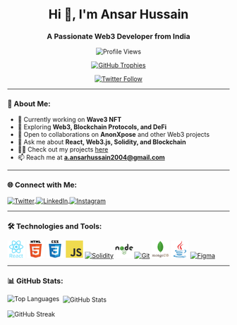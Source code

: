 <h1 align="center">Hi 👋, I'm Ansar Hussain</h1>
<h3 align="center">A Passionate Web3 Developer from India</h3>

<p align="center">
  <img src="https://komarev.com/ghpvc/?username=matrixfur&label=Profile%20views&color=0e75b6&style=flat" alt="Profile Views" />
</p>

<p align="center">
  <a href="https://github.com/ryo-ma/github-profile-trophy">
    <img src="https://github-profile-trophy.vercel.app/?username=matrixfur&margin-w=15&margin-h=15&theme=algolia" alt="GitHub Trophies" />
  </a>
</p>

<p align="center">
  <a href="https://x.com/0xansarhussain" target="_blank">
    <img src="https://img.shields.io/twitter/follow/0xansarhussain?logo=twitter&style=for-the-badge" alt="Twitter Follow" />
  </a>
</p>

---

### 🚀 About Me:
- 🔭 Currently working on **Wave3 NFT**  
- 🌱 Exploring **Web3, Blockchain Protocols, and DeFi**  
- 👯 Open to collaborations on **AnonXpose** and other Web3 projects  
- 💬 Ask me about **React, Web3.js, Solidity, and Blockchain**  
- 👨‍💻 Check out my projects [here](https://github.com/matrixfur?tab=repositories)  
- 📫 Reach me at **a.ansarhussain2004@gmail.com**

---

### 🌐 Connect with Me:
<p align="left">
  <a href="https://x.com/0xansarhussain" target="blank">
    <img align="center" src="https://raw.githubusercontent.com/rahuldkjain/github-profile-readme-generator/master/src/images/icons/Social/twitter.svg" alt="Twitter" height="30" width="40" />
  </a>
  <a href="https://www.linkedin.com/in/a-ansar-hussain/" target="blank">
    <img align="center" src="https://raw.githubusercontent.com/rahuldkjain/github-profile-readme-generator/master/src/images/icons/Social/linked-in-alt.svg" alt="LinkedIn" height="30" width="40" />
  </a>
  <a href="https://www.instagram.com/_an__sar__/" target="blank">
    <img align="center" src="https://raw.githubusercontent.com/rahuldkjain/github-profile-readme-generator/master/src/images/icons/Social/instagram.svg" alt="Instagram" height="30" width="40" />
  </a>
</p>

---

### 🛠️ Technologies and Tools:
<p align="left">
  <a href="https://reactjs.org/" target="_blank"><img src="https://raw.githubusercontent.com/devicons/devicon/master/icons/react/react-original-wordmark.svg" alt="React" width="40" height="40"/></a>
  <a href="https://www.w3.org/html/" target="_blank"><img src="https://raw.githubusercontent.com/devicons/devicon/master/icons/html5/html5-original-wordmark.svg" alt="HTML5" width="40" height="40"/></a>
  <a href="https://www.w3schools.com/css/" target="_blank"><img src="https://raw.githubusercontent.com/devicons/devicon/master/icons/css3/css3-original-wordmark.svg" alt="CSS3" width="40" height="40"/></a>
  <a href="https://developer.mozilla.org/en-US/docs/Web/JavaScript" target="_blank"><img src="https://raw.githubusercontent.com/devicons/devicon/master/icons/javascript/javascript-original.svg" alt="JavaScript" width="40" height="40"/></a>
  <a href="https://soliditylang.org/" target="_blank"><img src="https://www.vectorlogo.zone/logos/ethereum/ethereum-icon.svg" alt="Solidity" width="40" height="40"/></a>
  <a href="https://nodejs.org" target="_blank"><img src="https://raw.githubusercontent.com/devicons/devicon/master/icons/nodejs/nodejs-original-wordmark.svg" alt="Node.js" width="40" height="40"/></a>
  <a href="https://git-scm.com/" target="_blank"><img src="https://www.vectorlogo.zone/logos/git-scm/git-scm-icon.svg" alt="Git" width="40" height="40"/></a>
  <a href="https://www.mongodb.com/" target="_blank"><img src="https://raw.githubusercontent.com/devicons/devicon/master/icons/mongodb/mongodb-original-wordmark.svg" alt="MongoDB" width="40" height="40"/></a>
  <a href="https://www.java.com" target="_blank"><img src="https://raw.githubusercontent.com/devicons/devicon/master/icons/java/java-original.svg" alt="Java" width="40" height="40"/></a>
  <a href="https://www.figma.com/" target="_blank"><img src="https://www.vectorlogo.zone/logos/figma/figma-icon.svg" alt="Figma" width="40" height="40"/></a>
</p>

---

### 📊 GitHub Stats:
<p>
  <img align="left" src="https://github-readme-stats.vercel.app/api/top-langs?username=matrixfur&show_icons=true&locale=en&layout=compact" alt="Top Languages" />
</p>
<p>&nbsp;
  <img align="center" src="https://github-readme-stats.vercel.app/api?username=matrixfur&show_icons=true&locale=en" alt="GitHub Stats" />
</p>
<p>
  <img align="center" src="https://github-readme-streak-stats.herokuapp.com/?user=matrixfur&theme=dark" alt="GitHub Streak" />
</p>
